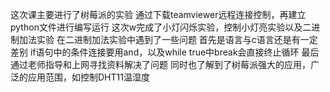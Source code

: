 这次课主要进行了树莓派的实验
通过下载teamviewer远程连接控制，再建立python文件进行编写运行
这次w完成了小灯闪烁实验，控制小灯亮实验以及二进制加法实验
在二进制加法实验中遇到了一些问题
首先是语言与c语言还是有一定差别
if语句中的条件连接要用and，以及while true中break会直接终止循环
最后通过老师指导和上网寻找资料解决了问题
同时也了解到了树莓派强大的应用，广泛的应用范围，如控制DHT11温湿度
